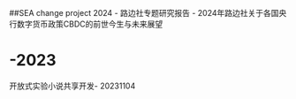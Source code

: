 ##SEA change project 2024 - 路边社专题研究报告 - 2024年路边社关于各国央行数字货币政策CBDC的前世今生与未来展望

# -2023
开放式实验小说共享开发- 20231104
